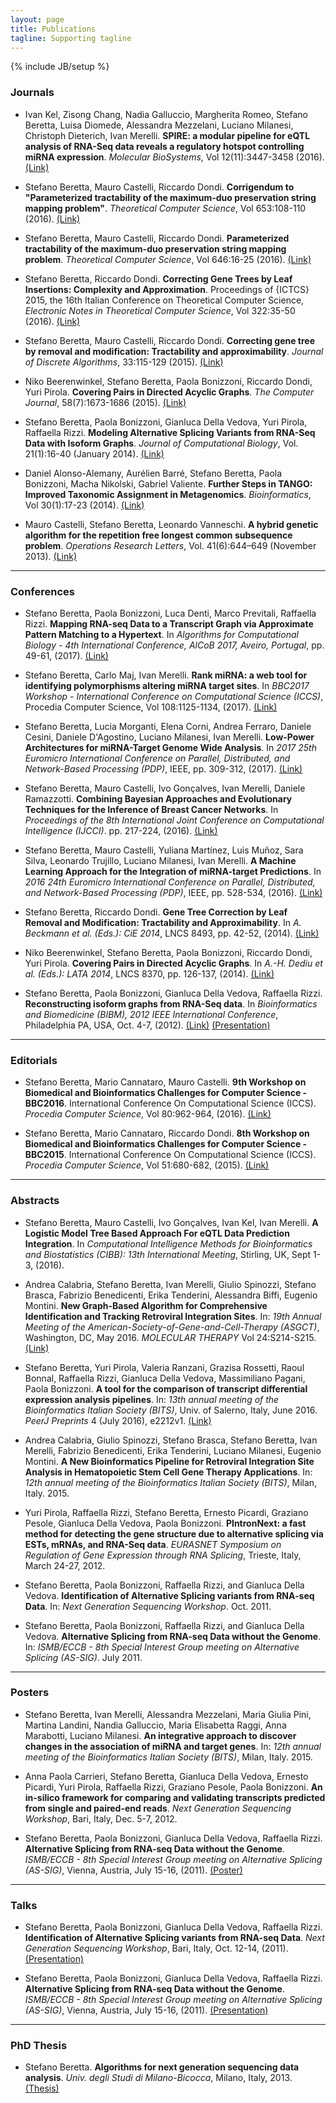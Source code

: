 ```yaml
---
layout: page
title: Publications
tagline: Supporting tagline
---
```

{% include JB/setup %}

### Journals ###
* Ivan Kel, Zisong Chang, Nadia Galluccio, Margherita Romeo, Stefano Beretta, Luisa Diomede, Alessandra Mezzelani, Luciano Milanesi, Christoph Dieterich, Ivan Merelli.
**SPIRE: a modular pipeline for eQTL analysis of RNA-Seq data reveals a regulatory hotspot controlling miRNA expression**.
*Molecular BioSystems*, Vol 12(11):3447-3458 (2016).
[(Link)](http://dx.doi.org/10.1039/C6MB00453A)

* Stefano Beretta, Mauro Castelli, Riccardo Dondi.
**Corrigendum to "Parameterized tractability of the maximum-duo preservation string mapping problem"**.
*Theoretical Computer Science*, Vol 653:108-110 (2016).
[(Link)](http://dx.doi.org/10.1016/j.tcs.2016.09.015)

* Stefano Beretta, Mauro Castelli, Riccardo Dondi.
**Parameterized tractability of the maximum-duo preservation string mapping problem**.
*Theoretical Computer Science*, Vol 646:16-25 (2016).
[(Link)](http://dx.doi.org/10.1016/j.tcs.2016.07.011)

* Stefano Beretta, Riccardo Dondi.
**Correcting Gene Trees by Leaf Insertions: Complexity and Approximation**.
Proceedings of \{ICTCS\} 2015, the 16th Italian Conference on Theoretical Computer Science,
*Electronic Notes in Theoretical Computer Science*, Vol 322:35-50 (2016).
[(Link)](http://dx.doi.org/10.1016/j.entcs.2016.03.004)

* Stefano Beretta, Mauro Castelli, Riccardo Dondi.
**Correcting gene tree by removal and modification: Tractability and approximability**.
*Journal of Discrete Algorithms*, 33:115-129 (2015).
[(Link)](http://dx.doi.org/10.1016/j.jda.2015.03.005)

* Niko Beerenwinkel, Stefano Beretta, Paola Bonizzoni, Riccardo Dondi, Yuri Pirola.
**Covering Pairs in Directed Acyclic Graphs**.
*The Computer Journal*, 58(7):1673-1686 (2015).
[(Link)](http://dx.doi.org/10.1093/comjnl/bxu116)

* Stefano Beretta, Paola Bonizzoni, Gianluca Della Vedova, Yuri Pirola, Raffaella Rizzi.
**Modeling Alternative Splicing Variants from RNA-Seq Data with Isoform Graphs**.
*Journal of Computational Biology*, Vol. 21(1):16-40 (January 2014).
[(Link)](http://dx.doi.org/10.1089/cmb.2013.0112)

* Daniel Alonso-Alemany, Aurélien Barré, Stefano Beretta, Paola Bonizzoni, Macha Nikolski, Gabriel Valiente.
**Further Steps in TANGO: Improved Taxonomic Assignment in Metagenomics**.
*Bioinformatics*, Vol 30(1):17-23 (2014).
[(Link)](http://dx.doi.org/10.1093/bioinformatics/btt256)

* Mauro Castelli, Stefano Beretta, Leonardo Vanneschi.
**A hybrid genetic algorithm for the repetition free longest common subsequence problem**.
*Operations Research Letters*, Vol. 41(6):644–649 (November 2013).
[(Link)](http://dx.doi.org/10.1016/j.orl.2013.09.002)

---

### Conferences ###

* Stefano Beretta, Paola Bonizzoni, Luca Denti, Marco Previtali, Raffaella Rizzi.
**Mapping RNA-seq Data to a Transcript Graph via Approximate Pattern Matching to a Hypertext**.
In *Algorithms for Computational Biology - 4th International Conference, AlCoB 2017, Aveiro, Portugal*, pp. 49-61, (2017).
[(Link)](http://dx.doi.org/10.1007/978-3-319-58163-7_3)

* Stefano Beretta, Carlo Maj, Ivan Merelli.
**Rank miRNA: a web tool for identifying polymorphisms altering miRNA target sites**.
In *BBC2017 Workshop - International Conference on Computational Science (ICCS)*, Procedia Computer Science, Vol 108:1125-1134, (2017).
[(Link)](http://dx.doi.org/10.1016/j.procs.2017.05.189)

* Stefano Beretta, Lucia Morganti, Elena Corni, Andrea Ferraro, Daniele Cesini, Daniele D'Agostino, Luciano Milanesi, Ivan Merelli.
**Low-Power Architectures for miRNA-Target Genome Wide Analysis**.
In *2017 25th Euromicro International Conference on Parallel, Distributed, and Network-Based Processing (PDP)*, IEEE, pp. 309-312, (2017).
[(Link)](http://dx.doi.org/10.1109/PDP.2017.88)

* Stefano Beretta, Mauro Castelli, Ivo Gonçalves, Ivan Merelli, Daniele Ramazzotti.
**Combining Bayesian Approaches and Evolutionary Techniques for the Inference of Breast Cancer Networks**.
In *Proceedings of the 8th International Joint Conference on Computational Intelligence (IJCCI)*. pp. 217-224, (2016).
[(Link)](http://dx.doi.org/10.5220/0006064102170224)

* Stefano Beretta, Mauro Castelli, Yuliana Martínez, Luis Muñoz, Sara Silva, Leonardo Trujillo, Luciano Milanesi, Ivan Merelli.
**A Machine Learning Approach for the Integration of miRNA-target Predictions**.
In *2016 24th Euromicro International Conference on Parallel, Distributed, and Network-Based Processing (PDP)*, IEEE, pp. 528-534, (2016).
[(Link)](http://dx.doi.org/10.1109/PDP.2016.125)

* Stefano Beretta, Riccardo Dondi.
**Gene Tree Correction by Leaf Removal and Modification: Tractability and Approximability**.
In *A. Beckmann et al. (Eds.): CiE 2014*, LNCS 8493, pp. 42-52, (2014).
[(Link)](http://dx.doi.org/10.1007/978-3-319-08019-2_5)

* Niko Beerenwinkel, Stefano Beretta, Paola Bonizzoni, Riccardo Dondi, Yuri Pirola.
**Covering Pairs in Directed Acyclic Graphs**.
In *A.-H. Dediu et al. (Eds.): LATA 2014*, LNCS 8370, pp. 126-137, (2014).
[(Link)](http://dx.doi.org/10.1007/978-3-319-04921-2_10)

* Stefano Beretta, Paola Bonizzoni, Gianluca Della Vedova, Raffaella Rizzi.
**Reconstructing isoform graphs from RNA-Seq data**.
In *Bioinformatics and Biomedicine (BIBM), 2012 IEEE International Conference*, Philadelphia PA, USA, Oct. 4-7, (2012).
[(Link)](http://dx.doi.org/10.1109/BIBM.2012.6392734) [(Presentation)](./data/Talk_BIBM_2012.pdf)

---

### Editorials ###

* Stefano Beretta, Mario Cannataro, Mauro Castelli.
**9th Workshop on Biomedical and Bioinformatics Challenges for Computer Science - BBC2016**.
International Conference On Computational Science (ICCS). *Procedia Computer Science*, Vol 80:962-964, (2016).
[(Link)](http://dx.doi.org/10.1016/j.procs.2016.05.390)

* Stefano Beretta, Mario Cannataro, Riccardo Dondi.
**8th Workshop on Biomedical and Bioinformatics Challenges for Computer Science - BBC2015**.
International Conference On Computational Science (ICCS). *Procedia Computer Science*, Vol 51:680-682, (2015).
[(Link)](http://dx.doi.org/10.1016/j.procs.2015.05.184)

---

### Abstracts ###

* Stefano Beretta, Mauro Castelli, Ivo Gonçalves, Ivan Kel, Ivan Merelli.
**A Logistic Model Tree Based Approach For eQTL Data Prediction Integration**.
In *Computational Intelligence Methods for Bioinformatics and Biostatistics (CIBB): 13th International Meeting*, Stirling, UK, Sept 1-3, (2016).

* Andrea Calabria, Stefano Beretta, Ivan Merelli, Giulio Spinozzi, Stefano Brasca, Fabrizio Benedicenti, Erika Tenderini, Alessandra Biffi, Eugenio Montini.
**New Graph-Based Algorithm for Comprehensive Identification and Tracking Retroviral Integration Sites**.
In: *19th Annual Meeting of the American-Society-of-Gene-and-Cell-Therapy (ASGCT)*, Washington, DC, May 2016.
*MOLECULAR THERAPY* Vol 24:S214-S215.
[(Link)](http://www.nature.com/mt/journal/v24/n1s/pdf/mt201678a.pdf)

* Stefano Beretta, Yuri Pirola, Valeria Ranzani, Grazisa Rossetti, Raoul Bonnal, Raffaella Rizzi, Gianluca Della Vedova, Massimiliano Pagani, Paola Bonizzoni.
**A tool for the comparison of transcript differential expression analysis pipelines**.
In: *13th annual meeting of the Bioinformatics Italian Society (BITS)*, Univ. of Salerno, Italy, June 2016.
*PeerJ Preprints* 4 (July 2016), e2212v1.
[(Link)](http://dx.doi.org/10.7287/peerj.preprints.2212v1)

* Andrea Calabria, Giulio Spinozzi, Stefano Brasca, Stefano Beretta, Ivan Merelli, Fabrizio Benedicenti, Erika Tenderini, Luciano Milanesi, Eugenio Montini.
**A New Bioinformatics Pipeline for Retroviral Integration Site Analysis in Hematopoietic Stem Cell Gene Therapy Applications**.
In: *12th annual meeting of the Bioinformatics Italian Society (BITS)*, Milan, Italy. 2015.

* Yuri Pirola, Raffaella Rizzi, Stefano Beretta, Ernesto Picardi, Graziano Pesole, Gianluca Della Vedova, Paola Bonizzoni.
**PIntronNext: a fast method for detecting the gene structure due to alternative splicing via ESTs, mRNAs, and RNA-Seq data**.
*EURASNET Symposium on Regulation of Gene Expression through RNA Splicing*, Trieste, Italy, March 24-27, 2012.

* Stefano Beretta, Paola Bonizzoni, Raffaella Rizzi, and Gianluca Della Vedova.
**Identification of Alternative Splicing variants from RNA-seq Data**.
In: *Next Generation Sequencing Workshop*. Oct. 2011.

* Stefano Beretta, Paola Bonizzoni, Raffaella Rizzi, and Gianluca Della Vedova.
**Alternative Splicing from RNA-seq Data without the Genome**.
In: *ISMB/ECCB - 8th Special Interest Group meeting on Alternative Splicing (AS-SIG)*. July 2011.

---

### Posters ###

* Stefano Beretta, Ivan Merelli, Alessandra Mezzelani, Maria Giulia Pini, Martina Landini, Nandia Galluccio, Maria Elisabetta Raggi, Anna Marabotti, Luciano Milanesi.
**An integrative approach to discover changes in the association of miRNA and target genes**.
In: *12th annual meeting of the Bioinformatics Italian Society (BITS)*, Milan, Italy. 2015.

* Anna Paola Carrieri, Stefano Beretta, Gianluca Della Vedova, Ernesto Picardi, Yuri Pirola, Raffaella Rizzi, Graziano Pesole, Paola Bonizzoni.
**An in-silico framework for comparing and validating transcripts predicted from single and paired-end reads**.
*Next Generation Sequencing Workshop*, Bari, Italy, Dec. 5-7, 2012.

* Stefano Beretta, Paola Bonizzoni, Gianluca Della Vedova, Raffaella Rizzi.
**Alternative Splicing from RNA-seq Data without the Genome**.
*ISMB/ECCB - 8th Special Interest Group meeting on Alternative Splicing (AS-SIG)*, Vienna, Austria, July 15-16, (2011).
[(Poster)](./data/Poster_ASSIG_2011.pdf)

---

### Talks ###

* Stefano Beretta, Paola Bonizzoni, Gianluca Della Vedova, Raffaella Rizzi.
**Identification of Alternative Splicing variants from RNA-seq Data**.
*Next Generation Sequencing Workshop*, Bari, Italy, Oct. 12-14, (2011).
[(Presentation)](./data/Talk_NGS_Workshop_2011.pdf)

* Stefano Beretta, Paola Bonizzoni, Gianluca Della Vedova, Raffaella Rizzi.
**Alternative Splicing from RNA-seq Data without the Genome**.
*ISMB/ECCB - 8th Special Interest Group meeting on Alternative Splicing (AS-SIG)*, Vienna, Austria, July 15-16, (2011).
[(Presentation)](./data/Talk_ASSIG_2011.pdf)

---

### PhD Thesis ###

* Stefano Beretta.
**Algorithms for next generation sequencing data analysis**.
*Univ. degli Studi di Milano-Bicocca*, Milano, Italy, 2013.
[(Thesis)](http://hdl.handle.net/10281/42355)

